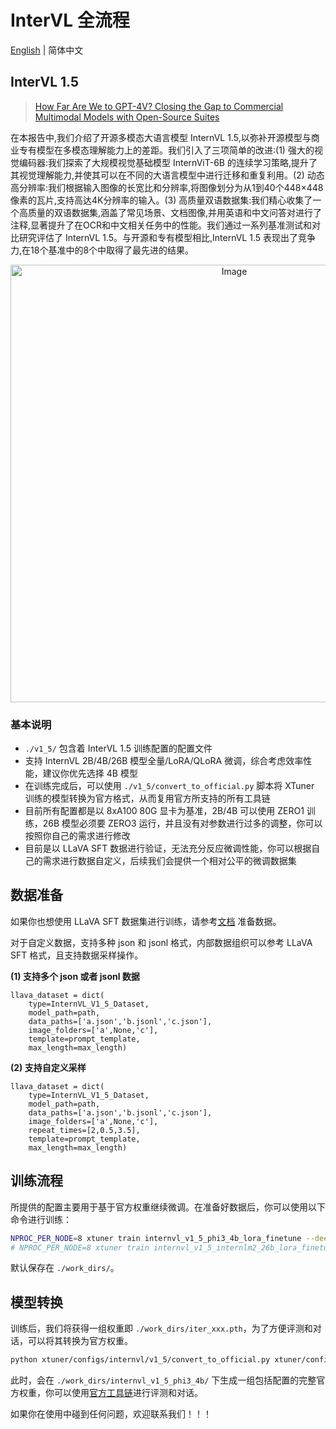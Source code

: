 # InterVL 全流程

[English](./README.md) | 简体中文

## InterVL 1.5

> [How Far Are We to GPT-4V? Closing the Gap to Commercial Multimodal Models with Open-Source Suites](https://arxiv.org/abs/2404.16821)

在本报告中,我们介绍了开源多模态大语言模型 InternVL 1.5,以弥补开源模型与商业专有模型在多模态理解能力上的差距。我们引入了三项简单的改进:(1) 强大的视觉编码器:我们探索了大规模视觉基础模型 InternViT-6B 的连续学习策略,提升了其视觉理解能力,并使其可以在不同的大语言模型中进行迁移和重复利用。(2) 动态高分辨率:我们根据输入图像的长宽比和分辨率,将图像划分为从1到40个448×448像素的瓦片,支持高达4K分辨率的输入。(3) 高质量双语数据集:我们精心收集了一个高质量的双语数据集,涵盖了常见场景、文档图像,并用英语和中文问答对进行了注释,显著提升了在OCR和中文相关任务中的性能。我们通过一系列基准测试和对比研究评估了 InternVL 1.5。与开源和专有模型相比,InternVL 1.5 表现出了竞争力,在18个基准中的8个中取得了最先进的结果。

<div align="center">
<img src="https://github.com/InternLM/xtuner/assets/17425982/6dbe6a46-f01a-4c9d-ba44-0d857e5c0373" alt="Image" width="700" />
</div>

### 基本说明

- `./v1_5/` 包含着 InterVL 1.5 训练配置的配置文件
- 支持 InternVL 2B/4B/26B 模型全量/LoRA/QLoRA 微调，综合考虑效率性能，建议你优先选择 4B 模型
- 在训练完成后，可以使用 `./v1_5/convert_to_official.py` 脚本将 XTuner 训练的模型转换为官方格式，从而复用官方所支持的所有工具链
- 目前所有配置都是以 8xA100 80G 显卡为基准，2B/4B 可以使用 ZERO1 训练，26B 模型必须要 ZERO3 运行，并且没有对参数进行过多的调整，你可以按照你自己的需求进行修改
- 目前是以 LLaVA SFT 数据进行验证，无法充分反应微调性能，你可以根据自己的需求进行数据自定义，后续我们会提供一个相对公平的微调数据集

## 数据准备

如果你也想使用 LLaVA SFT 数据集进行训练，请参考[文档](../../../docs/zh_cn/user_guides/dataset_prepare.md#llava-dataset) 准备数据。

对于自定义数据，支持多种 json 和 jsonl 格式，内部数据组织可以参考 LLaVA SFT 格式，且支持数据采样操作。

**(1) 支持多个 json 或者 jsonl 数据**

```text
llava_dataset = dict(
    type=InternVL_V1_5_Dataset,
    model_path=path,
    data_paths=['a.json','b.jsonl','c.json'],
    image_folders=['a',None,'c'],
    template=prompt_template,
    max_length=max_length)
```

**(2) 支持自定义采样**

```text
llava_dataset = dict(
    type=InternVL_V1_5_Dataset,
    model_path=path,
    data_paths=['a.json','b.jsonl','c.json'],
    image_folders=['a',None,'c'],
    repeat_times=[2,0.5,3.5],
    template=prompt_template,
    max_length=max_length)
```

## 训练流程

所提供的配置主要用于基于官方权重继续微调。在准备好数据后，你可以使用以下命令进行训练：

```bash
NPROC_PER_NODE=8 xtuner train internvl_v1_5_phi3_4b_lora_finetune --deepspeed deepspeed_zero1
# NPROC_PER_NODE=8 xtuner train internvl_v1_5_internlm2_26b_lora_finetune.py --deepspeed deepspeed_zero3
```

默认保存在 `./work_dirs/`。

## 模型转换

训练后，我们将获得一组权重即 `./work_dirs/iter_xxx.pth`，为了方便评测和对话，可以将其转换为官方权重。

```bash
python xtuner/configs/internvl/v1_5/convert_to_official.py xtuner/configs/internvl/v1_5/internvl_v1_5_phi3_4b_lora_finetune.py ./work_dirs/iter_xxx.pth ./work_dirs/internvl_v1_5_phi3_4b/
```

此时，会在 `./work_dirs/internvl_v1_5_phi3_4b/` 下生成一组包括配置的完整官方权重，你可以使用[官方工具链](https://github.com/OpenGVLab/InternVL)进行评测和对话。

如果你在使用中碰到任何问题，欢迎联系我们！！！
